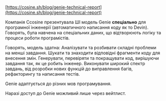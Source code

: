 <!--
date: 2024-08-21T20:39:31
-->

[https://cosine.sh/blog/genie-technical-report](https://cosine.sh/blog/genie-technical-report) 

Компанія Ccosine презентувала ШІ модель Genie **спеціально**  для програмної інженерії (автоматичного написання коду як то Devin). Говорять, була навчена на спеціальних даних, що відтворюють логіку та процеси роботи програмістів. 

Говорять, модель здатна:
    Аналізувати та розбивати складні проблеми на менші завдання.
    Шукати та знаходити відповідні фрагменти коду для внесення змін.
    Генерувати, перевіряти та покращувати код, вирішуючи завдання так, як це робить інженер.
    Виконувати широкий спектр завдань, від розробки нових функцій до виправлення багів, рефакторингу та написання тестів.

Genie адаптується до різних мов програмування.

Наразі доступ до Genie можливий лише через вейтлист.